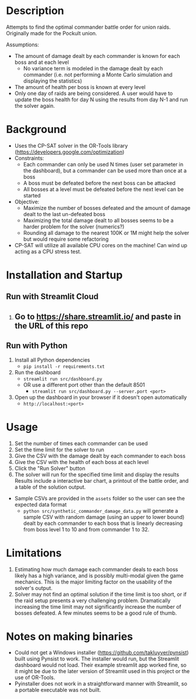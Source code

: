 # Description

Attempts to find the optimal commander battle order for union raids. Originally made for the Pockult union.

Assumptions:
- The amount of damage dealt by each commander is known for each boss and at each level
    - No variance term is modeled in the damage dealt by each commander (i.e. not performing a Monte Carlo simulation and displaying the statistics)
- The amount of health per boss is known at every level
- Only one day of raids are being considered. A user would have to update the boss health for day N using the results from day N-1 and run the solver again.

# Background

- Uses the CP-SAT solver in the OR-Tools library (https://developers.google.com/optimization)
- Constraints:
  - Each commander can only be used N times (user set parameter in the dashboard), but a commander can be used more than once at a boss
  - A boss must be defeated before the next boss can be attacked
  - All bosses at a level must be defeated before the next level can be started
- Objective:
  - Maximize the number of bosses defeated and the amount of damage dealt to the last un-defeated boss
  * Maximizing the total damage dealt to all bosses seems to be a harder problem for the solver (numerics?)
  * Rounding all damage to the nearest 100K or 1M might help the solver but would require some refactoring
- CP-SAT will utilize all available CPU cores on the machine! Can wind up acting as a CPU stress test.

# Installation and Startup

## Run with Streamlit Cloud
1. Go to https://share.streamlit.io/ and paste in the URL of this repo
    -

## Run with Python
1. Install all Python dependencies
    - `pip install -r requirements.txt`
2. Run the dashboard
    - `streamlit run src/dashboard.py`
    - OR use a different port other than the default 8501
        - `streamlit run src/dashboard.py --server.port <port>`
3. Open up the dashboard in your browser if it doesn't open automatically
    - `http://localhost:<port>`

# Usage

1. Set the number of times each commander can be used
2. Set the time limit for the solver to run
3. Give the CSV with the damage dealt by each commander to each boss
4. Give the CSV with the health of each boss at each level
5. Click the "Run Solver" button
6. The solver will run for the specified time limit and display the results
Results include a interactive bar chart, a printout of the battle order, and a table of the solution output.

- Sample CSVs are provided in the `assets` folder so the user can see the expected data format
  - `python src/synthetic_commander_damage_data.py` will generate a sample CSV with random damage (using an upper to lower bound) dealt by each commander to each boss that is linearly decreasing from boss level 1 to 10 and from commander 1 to 32.

# Limitations

1. Estimating how much damage each commander deals to each boss likely has a high variance, and is possibly multi-modal given the game mechanics. This is the major limiting factor on the usability of the solver's output.
2. Solver may not find an optimal solution if the time limit is too short, or if the raid setup presents a very challenging problem. Dramatically increasing the time limit may not significantly increase the number of bosses defeated. A few minutes seems to be a good rule of thumb.

# Notes on making binaries
- Could not get a Windows installer (https://github.com/takluyver/pynsist) built using Pynsist to work. The installer would run, but the Streamlit dashboard would not load. Their example streamlit app worked fine, so it might be due to the later version of Streamlit used in this project or the use of OR-Tools.
- Pyinstaller does not work in a straightforward manner with Streamlit, so a portable executable was not built.
